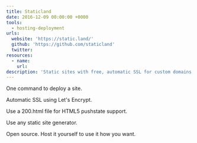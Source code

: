 ```yaml
---
title: Staticland
date: 2016-12-09 00:00:00 +0000
tools:
  - hosting-deployment
urls:
  website: 'https://static.land/'
  github: 'https://github.com/staticland'
  twitter:
resources:
  - name:
    url:
description: 'Static sites with free, automatic SSL for custom domains.'
---
```



One command to deploy a site.

Automatic SSL using Let's Encrypt.

Use a 200.html file for HTML5 pushstate support.

Use any static site generator.

Open source. Host it yourself to use it how you want.
